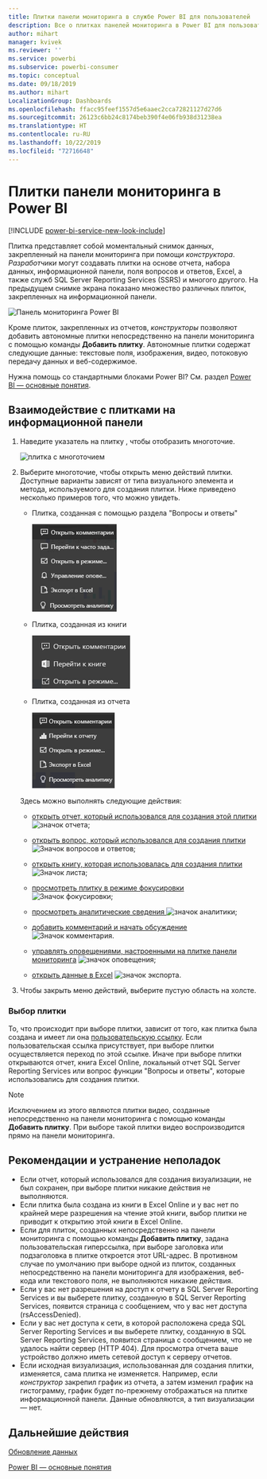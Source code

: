 ```yaml
---
title: Плитки панели мониторинга в службе Power BI для пользователей
description: Все о плитках панелей мониторинга в Power BI для пользователей. Это плитки, созданные в SQL Server Reporting Services (SSRS).
author: mihart
manager: kvivek
ms.reviewer: ''
ms.service: powerbi
ms.subservice: powerbi-consumer
ms.topic: conceptual
ms.date: 09/18/2019
ms.author: mihart
LocalizationGroup: Dashboards
ms.openlocfilehash: ffacc95feef1557d5e6aaec2cca72821127d27d6
ms.sourcegitcommit: 26123c6bb24c8174beb390f4e06fb938d31238ea
ms.translationtype: HT
ms.contentlocale: ru-RU
ms.lasthandoff: 10/22/2019
ms.locfileid: "72716648"
---
```

# <a name="dashboard-tiles-in-power-bi"></a>Плитки панели мониторинга в Power BI

[!INCLUDE [power-bi-service-new-look-include](../includes/power-bi-service-new-look-include.md)]

Плитка представляет собой моментальный снимок данных, закрепленный на панели мониторинга при помощи *конструктора*. *Разработчики* могут создавать плитки на основе отчета, набора данных, информационной панели, поля вопросов и ответов, Excel, а также служб SQL Server Reporting Services (SSRS) и многого другого.  На предыдущем снимке экрана показано множество различных плиток, закрепленных на информационной панели.

![Панель мониторинга Power BI](./media/end-user-tiles/power-bi-dash.png)


Кроме плиток, закрепленных из отчетов, *конструкторы* позволяют добавить автономные плитки непосредственно на панели мониторинга с помощью команды **Добавить плитку**. Автономные плитки содержат следующие данные: текстовые поля, изображения, видео, потоковую передачу данных и веб-содержимое.

Нужна помощь со стандартными блоками Power BI?  См. раздел [Power BI — основные понятия](end-user-basic-concepts.md).


## <a name="interacting-with-tiles-on-a-dashboard"></a>Взаимодействие с плитками на информационной панели

1. Наведите указатель на плитку , чтобы отобразить многоточие.
   
    ![плитка с многоточием](./media/end-user-tiles/ellipses_new.png)
2. Выберите многоточие, чтобы открыть меню действий плитки. Доступные варианты зависят от типа визуального элемента и метода, используемого для создания плитки. Ниже приведено несколько примеров того, что можно увидеть.

    - Плитка, созданная с помощью раздела "Вопросы и ответы"
   
        ![значок многоточия](./media/end-user-tiles/power-bi-options-1.png)

    - Плитка, созданная из книги
   
        ![значок многоточия](./media/end-user-tiles/power-bi-options-2.png)

    - Плитка, созданная из отчета
   
        ![значок многоточия](./media/end-user-tiles/power-bi-options-3.png)
   
    Здесь можно выполнять следующие действия:
   
   * [открыть отчет, который использовался для создания этой плитки ](end-user-reports.md) ![значок отчета](./media/end-user-tiles/chart-icon.jpg);  
   
   * [открыть вопрос, который использовался для создания плитки ](end-user-reports.md) ![Значок вопросов и ответов](./media/end-user-tiles/qna-icon.png);  
   

   * [открыть книгу, которая использовалась для создания плитки ](end-user-reports.md) ![Значок листа](./media/end-user-tiles/power-bi-open-worksheet.png);  
   * [просмотреть плитку в режиме фокусировки ](end-user-focus.md) ![Значок фокусировки](./media/end-user-tiles/fullscreen-icon.jpg);  
   * [просмотреть аналитические сведения ](end-user-insights.md) ![значок аналитики](./media/end-user-tiles/power-bi-insights.png);
   * [добавить комментарий и начать обсуждение](end-user-comment.md) ![Значок комментария](./media/end-user-tiles/comment-icons.png).
   * [управлять оповещениями, настроенными на плитке панели мониторинга](end-user-alerts.md) ![значок оповещения](./media/end-user-tiles/power-bi-alert-icon.png);
   * [открыть данные в Excel](end-user-export.md) ![значок экспорта](./media/end-user-tiles/power-bi-export-icon.png).


3. Чтобы закрыть меню действий, выберите пустую область на холсте.

### <a name="select-click-a-tile"></a>Выбор плитки
То, что происходит при выборе плитки, зависит от того, как плитка была создана и имеет ли она [пользовательскую ссылку](../service-dashboard-edit-tile.md). Если пользовательская ссылка присутствует, при выборе плитки осуществляется переход по этой ссылке. Иначе при выборе плитки открываются отчет, книга Excel Online, локальный отчет SQL Server Reporting Services или вопрос функции "Вопросы и ответы", которые использовались для создания плитки.

> [!NOTE]
> Исключением из этого являются плитки видео, созданные непосредственно на панели мониторинга с помощью команды **Добавить плитку**. При выборе такой плитки видео воспроизводится прямо на панели мониторинга.   
> 
> 

## <a name="considerations-and-troubleshooting"></a>Рекомендации и устранение неполадок
* Если отчет, который использовался для создания визуализации, не был сохранен, при выборе плитки никакие действия не выполняются.
* Если плитка была создана из книги в Excel Online и у вас нет по крайней мере разрешения на чтение этой книги, выбор плитки не приводит к открытию этой книги в Excel Online.
* Если для плиток, созданных непосредственно на панели мониторинга с помощью команды **Добавить плитку**, задана пользовательская гиперссылка, при выборе заголовка или подзаголовка в плитке откроется этот URL-адрес.  В противном случае по умолчанию при выборе одной из плиток, созданных непосредственно на панели мониторинга для изображения, веб-кода или текстового поля, не выполняются никакие действия.
* Если у вас нет разрешения на доступ к отчету в SQL Server Reporting Services и вы выберете плитку, созданную в SQL Server Reporting Services, появится страница с сообщением, что у вас нет доступа (rsAccessDenied).
* Если у вас нет доступа к сети, в которой расположена среда SQL Server Reporting Services и вы выберете плитку, созданную в SQL Server Reporting Services, появится страница с сообщением, что не удалось найти сервер (HTTP 404). Для просмотра отчета ваше устройство должно иметь сетевой доступ к серверу отчетов.
* Если исходная визуализация, использованная для создания плитки, изменяется, сама плитка не изменяется.  Например, если *конструктор* закрепил график из отчета, а затем изменил график на гистограмму, график будет по-прежнему отображаться на плитке информационной панели. Данные обновляются, а тип визуализации — нет.

## <a name="next-steps"></a>Дальнейшие действия
[Обновление данных](../refresh-data.md)

[Power BI — основные понятия](end-user-basic-concepts.md)

